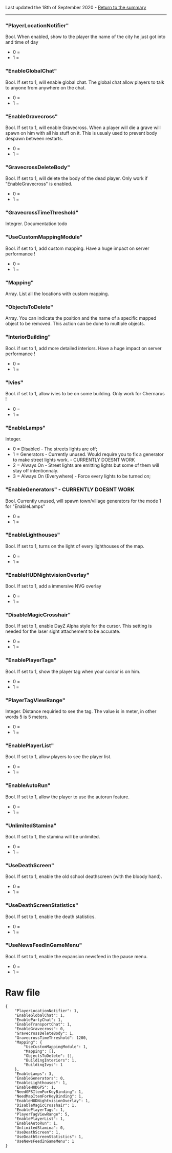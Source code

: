 Last updated the 18th of September 2020 - [Return to the summary](https://github.com/salutesh/DayZ-Expansion-Scripts/wiki/%5BServer-Hosting%5D-Server-settings/)

***

### "PlayerLocationNotifier"
Bool. When enabled, show to the player the name of the city he just got into and time of day
- 0 = 
- 1 = 

### "EnableGlobalChat"
Bool. If set to 1, will enable global chat. The global chat allow players to talk to anyone from anywhere on the chat.
- 0 = 
- 1 = 

### "EnableGravecross"
Bool. If set to 1, will enable Gravecross. When a player will die a grave will spawn on him with all his stuff on it. This is usualy used to prevent body despawn between restarts.
- 0 = 
- 1 = 

### "GravecrossDeleteBody"
Bool. If set to 1, will delete the body of the dead player. Only work if "EnableGravecross" is enabled.
- 0 = 
- 1 = 

### "GravecrossTimeThreshold"
Integrer. Documentation todo

### "UseCustomMappingModule"
Bool. if set to 1, add custom mapping. Have a huge impact on server performance !
- 0 = 
- 1 = 

### "Mapping"
Array. List all the locations with custom mapping. 

### "ObjectsToDelete"
Array. You can indicate the position and the name of a specific mapped object to be removed. This action can be done to multiple objects.

### "InteriorBuilding"
Bool. if set to 1, add more detailed interiors. Have a huge impact on server performance !
- 0 = 
- 1 = 

### "Ivies"
Bool. if set to 1, allow ivies to be on some building. Only work for Chernarus !
- 0 = 
- 1 = 

### "EnableLamps"
Integer.
- 0 = Disabled - The streets lights are off;
- 1 = Generators - Currently unused. Would require you to fix a generator to make street lights work. - CURRENTLY DOESNT WORK
- 2 = Always On - Street lights are emitting lights but some of them will stay off intentionnaly.
- 3 = Always On (Everywhere) - Force every lights to be turned on;

### "EnableGenerators" - **CURRENTLY DOESNT WORK**
Bool. Currently unused, will spawn town/village generators for the mode 1 for "EnableLamps"
- 0 = 
- 1 = 

### "EnableLighthouses"
Bool. If set to 1, turns on the light of every lighthouses of the map.
- 0 = 
- 1 = 

### "EnableHUDNightvisionOverlay"
Bool. If set to 1, add a immersive NVG overlay
- 0 = 
- 1 = 

### "DisableMagicCrosshair"
Bool. If set to 1, enable DayZ Alpha style for the cursor. This setting is needed for the laser sight attachement to be accurate.
- 0 = 
- 1 = 

### "EnablePlayerTags"
Bool. If set to 1, show the player tag when your cursor is on him.
- 0 = 
- 1 = 

### "PlayerTagViewRange"
Integer. Distance requiried to see the tag. The value is in meter, in other words 5 is 5 meters.
- 0 = 
- 1 = 

### "EnablePlayerList"
Bool. If set to 1, allow players to see the player list.
- 0 = 
- 1 = 

### "EnableAutoRun"
Bool. If set to 1, allow the player to use the autorun feature.
- 0 = 
- 1 = 

### "UnlimitedStamina"
Bool. If set to 1, the stamina will be unlimited.
- 0 = 
- 1 = 

### "UseDeathScreen"
Bool. If set to 1, enable the old school deathscreen (with the bloody hand).
- 0 = 
- 1 = 

### "UseDeathScreenStatistics"
Bool. If set to 1, enable the death statistics.
- 0 = 
- 1 = 

### "UseNewsFeedInGameMenu"
Bool. If set to 1, enable the expansion newsfeed in the pause menu.
- 0 = 
- 1 = 

# Raw file

    {
        "PlayerLocationNotifier": 1,
        "EnableGlobalChat": 1,
        "EnablePartyChat": 1,
        "EnableTransportChat": 1,
        "EnableGravecross": 0,
        "GravecrossDeleteBody": 1,
        "GravecrossTimeThreshold": 1200,
        "Mapping": {
            "UseCustomMappingModule": 1,
            "Mapping": [],
            "ObjectsToDelete": [],
            "BuildingInteriors": 1,
            "BuildingIvys": 1
        },
        "EnableLamps": 3,
        "EnableGenerators": 0,
        "EnableLighthouses": 1,
        "EnableHUDGPS": 1,
        "NeedGPSItemForKeyBinding": 1,
        "NeedMapItemForKeyBinding": 1,
        "EnableHUDNightvisionOverlay": 1,
        "DisableMagicCrosshair": 1,
        "EnablePlayerTags": 1,
        "PlayerTagViewRange": 5,
        "EnablePlayerList": 1,
        "EnableAutoRun": 1,
        "UnlimitedStamina": 0,
        "UseDeathScreen": 1,
        "UseDeathScreenStatistics": 1,
        "UseNewsFeedInGameMenu": 1
    }